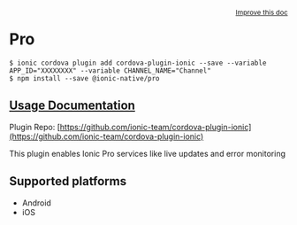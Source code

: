 <a style="float:right;font-size:12px;" href="http://github.com/ionic-team/ionic-native/edit/master/src/@ionic-native/plugins/pro/index.ts#L97">
  Improve this doc
</a>

# Pro

```
$ ionic cordova plugin add cordova-plugin-ionic --save --variable APP_ID="XXXXXXXX" --variable CHANNEL_NAME="Channel"
$ npm install --save @ionic-native/pro
```

## [Usage Documentation](https://ionicframework.com/docs/native/pro/)

Plugin Repo: [https://github.com/ionic-team/cordova-plugin-ionic](https://github.com/ionic-team/cordova-plugin-ionic)

This plugin enables Ionic Pro services like live updates and error monitoring

## Supported platforms
- Android
- iOS



